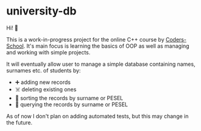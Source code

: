 # university-db

Hi! 👋

This is a work-in-progress project for the online C++ course by [Coders-School](coders.school).
It's main focus is learning the basics of OOP as well as managing and working with simple projects.

It will eventually allow user to manage a simple database containing names, surnames etc. of students by:
* ➕ adding new records 
* ☠️ deleting existing ones 
* 📨 sorting the records by surname or PESEL 
* 🔎 querying the records by surname or PESEL 

As of now I don't plan on adding automated tests, but this may change in the future.
